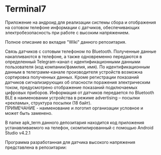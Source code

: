 # Terminal7  
Приложение на андроид для реализации системы сбора и отображения на сотовом телефоне информации с датчиков, обеспечивающих электробезопасность при работе с высоким напряжением.  

Полное описание во вкладке "Wiki" данного репозитария.  

Связь датчиков с сотовым телефоном по Bluetooth. Полученные данные накапливаются в телефоне, а также одновременно передаются в определенный Telegram-канал с  идентификационными данными пользователя  (код компании/фамилия, имя). По идентификационным данным в телеграмм-канале производителя устройств возможна сортировка полученных данных.
Кроме регистрации показаний датчиков сигнализирующих об опасности поражения электрическим током, предусмотрено отображение показаний подключаемых цифровых приборов.
Информация от датчиков передается по Bluetooth BLE в наименовании устройства в режиме advertising – посылки «рекламы», структура посылки (18 байт).  
ПРИМЕЧАНИЕ - наименование и логотип организации условное и может быть заменено.  

В папке apk_term данного депозитария находится код приложения устанавливаемого на телефон, скомпилированный с помощью Android Studio v4.2.1  

Программа разработанная для датчика высокого напряжения представлена в репозитарии:  
